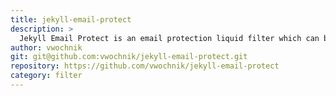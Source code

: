 ```yaml
---
title: jekyll-email-protect
description: >
  Jekyll Email Protect is an email protection liquid filter which can be used to obfuscate `mailto:` links to protect an email address from spam bots
author: vwochnik
git: git@github.com:vwochnik/jekyll-email-protect.git
repository: https://github.com/vwochnik/jekyll-email-protect
category: filter
---
```

